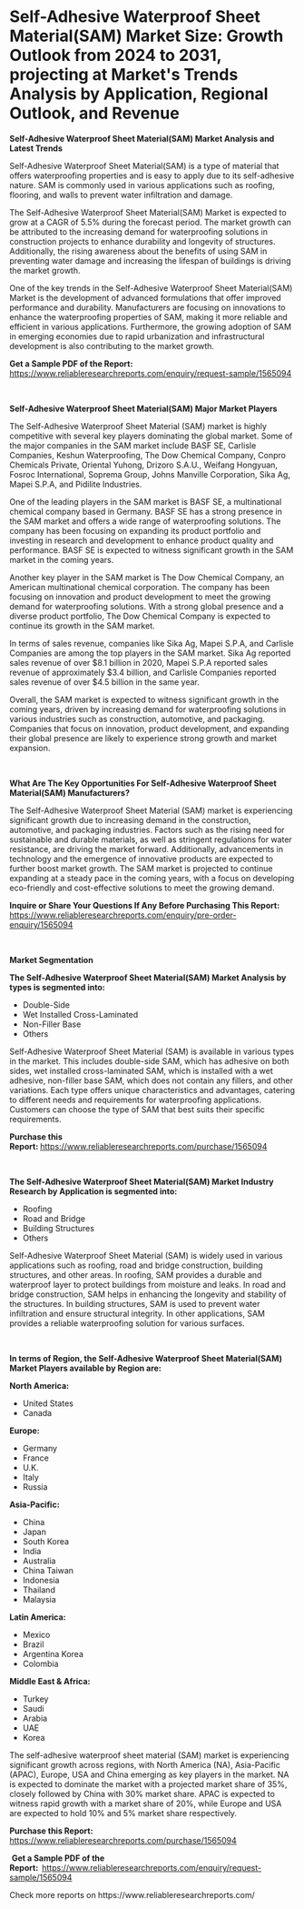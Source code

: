 <p><h1>Self-Adhesive Waterproof Sheet Material(SAM) Market Size: Growth Outlook from 2024 to 2031, projecting at Market's Trends Analysis by Application, Regional Outlook, and Revenue</h1></p><p><strong>Self-Adhesive Waterproof Sheet Material(SAM) Market Analysis and Latest Trends</strong></p>
<p><p>Self-Adhesive Waterproof Sheet Material(SAM) is a type of material that offers waterproofing properties and is easy to apply due to its self-adhesive nature. SAM is commonly used in various applications such as roofing, flooring, and walls to prevent water infiltration and damage.</p><p>The Self-Adhesive Waterproof Sheet Material(SAM) Market is expected to grow at a CAGR of 5.5% during the forecast period. The market growth can be attributed to the increasing demand for waterproofing solutions in construction projects to enhance durability and longevity of structures. Additionally, the rising awareness about the benefits of using SAM in preventing water damage and increasing the lifespan of buildings is driving the market growth.</p><p>One of the key trends in the Self-Adhesive Waterproof Sheet Material(SAM) Market is the development of advanced formulations that offer improved performance and durability. Manufacturers are focusing on innovations to enhance the waterproofing properties of SAM, making it more reliable and efficient in various applications. Furthermore, the growing adoption of SAM in emerging economies due to rapid urbanization and infrastructural development is also contributing to the market growth.</p></p>
<p><strong>Get a Sample PDF of the Report:&nbsp;</strong> <a href="https://www.reliableresearchreports.com/enquiry/request-sample/1565094">https://www.reliableresearchreports.com/enquiry/request-sample/1565094</a></p>
<p>&nbsp;</p>
<p><strong>Self-Adhesive Waterproof Sheet Material(SAM) Major Market Players</strong></p>
<p><p>The Self-Adhesive Waterproof Sheet Material (SAM) market is highly competitive with several key players dominating the global market. Some of the major companies in the SAM market include BASF SE, Carlisle Companies, Keshun Waterproofing, The Dow Chemical Company, Conpro Chemicals Private, Oriental Yuhong, Drizoro S.A.U., Weifang Hongyuan, Fosroc International, Soprema Group, Johns Manville Corporation, Sika Ag, Mapei S.P.A, and Pidilite Industries.</p><p>One of the leading players in the SAM market is BASF SE, a multinational chemical company based in Germany. BASF SE has a strong presence in the SAM market and offers a wide range of waterproofing solutions. The company has been focusing on expanding its product portfolio and investing in research and development to enhance product quality and performance. BASF SE is expected to witness significant growth in the SAM market in the coming years.</p><p>Another key player in the SAM market is The Dow Chemical Company, an American multinational chemical corporation. The company has been focusing on innovation and product development to meet the growing demand for waterproofing solutions. With a strong global presence and a diverse product portfolio, The Dow Chemical Company is expected to continue its growth in the SAM market.</p><p>In terms of sales revenue, companies like Sika Ag, Mapei S.P.A, and Carlisle Companies are among the top players in the SAM market. Sika Ag reported sales revenue of over $8.1 billion in 2020, Mapei S.P.A reported sales revenue of approximately $3.4 billion, and Carlisle Companies reported sales revenue of over $4.5 billion in the same year.</p><p>Overall, the SAM market is expected to witness significant growth in the coming years, driven by increasing demand for waterproofing solutions in various industries such as construction, automotive, and packaging. Companies that focus on innovation, product development, and expanding their global presence are likely to experience strong growth and market expansion.</p></p>
<p>&nbsp;</p>
<p><strong>What Are The Key Opportunities For Self-Adhesive Waterproof Sheet Material(SAM) Manufacturers?</strong></p>
<p><p>The Self-Adhesive Waterproof Sheet Material (SAM) market is experiencing significant growth due to increasing demand in the construction, automotive, and packaging industries. Factors such as the rising need for sustainable and durable materials, as well as stringent regulations for water resistance, are driving the market forward. Additionally, advancements in technology and the emergence of innovative products are expected to further boost market growth. The SAM market is projected to continue expanding at a steady pace in the coming years, with a focus on developing eco-friendly and cost-effective solutions to meet the growing demand.</p></p>
<p><strong>Inquire or Share Your Questions If Any Before Purchasing This Report:</strong> <a href="https://www.reliableresearchreports.com/enquiry/pre-order-enquiry/1565094">https://www.reliableresearchreports.com/enquiry/pre-order-enquiry/1565094</a></p>
<p>&nbsp;</p>
<p><strong>Market Segmentation</strong></p>
<p><strong>The Self-Adhesive Waterproof Sheet Material(SAM) Market Analysis by types is segmented into:</strong></p>
<p><ul><li>Double-Side</li><li>Wet Installed Cross-Laminated</li><li>Non-Filler Base</li><li>Others</li></ul></p>
<p><p>Self-Adhesive Waterproof Sheet Material (SAM) is available in various types in the market. This includes double-side SAM, which has adhesive on both sides, wet installed cross-laminated SAM, which is installed with a wet adhesive, non-filler base SAM, which does not contain any fillers, and other variations. Each type offers unique characteristics and advantages, catering to different needs and requirements for waterproofing applications. Customers can choose the type of SAM that best suits their specific requirements.</p></p>
<p><strong>Purchase this Report:&nbsp;</strong><a href="https://www.reliableresearchreports.com/purchase/1565094">https://www.reliableresearchreports.com/purchase/1565094</a></p>
<p>&nbsp;</p>
<p><strong>The Self-Adhesive Waterproof Sheet Material(SAM) Market Industry Research by Application is segmented into:</strong></p>
<p><ul><li>Roofing</li><li>Road and Bridge</li><li>Building Structures</li><li>Others</li></ul></p>
<p><p>Self-Adhesive Waterproof Sheet Material (SAM) is widely used in various applications such as roofing, road and bridge construction, building structures, and other areas. In roofing, SAM provides a durable and waterproof layer to protect buildings from moisture and leaks. In road and bridge construction, SAM helps in enhancing the longevity and stability of the structures. In building structures, SAM is used to prevent water infiltration and ensure structural integrity. In other applications, SAM provides a reliable waterproofing solution for various surfaces.</p></p>
<p>&nbsp;</p>
<p><strong>In terms of Region, the Self-Adhesive Waterproof Sheet Material(SAM) Market Players available by Region are:</strong></p>
<p>
    <p> <strong> North America: </strong>
        <ul>
            <li>United States</li>
            <li>Canada</li>
        </ul>
        </p> 
    <p> <strong> Europe: </strong>
        <ul>
            <li>Germany</li>
            <li>France</li>
            <li>U.K.</li>
            <li>Italy</li>
            <li>Russia</li>
        </ul>
        </p> 
    <p> <strong> Asia-Pacific: </strong>
        <ul>
            <li>China</li>
            <li>Japan</li>
            <li>South Korea</li>
            <li>India</li>
            <li>Australia</li>
            <li>China Taiwan</li>
            <li>Indonesia</li>
            <li>Thailand</li>
            <li>Malaysia</li>
        </ul>
        </p> 
    <p> <strong> Latin America: </strong>
        <ul>
            <li>Mexico</li>
            <li>Brazil</li>
            <li>Argentina Korea</li>
            <li>Colombia</li>
        </ul>
        </p> 
    <p> <strong> Middle East & Africa: </strong>
        <ul>
            <li>Turkey</li>
            <li>Saudi</li>
            <li>Arabia</li>
            <li>UAE</li>
            <li>Korea</li>
        </ul>
    </p>
    </p>
<p><p>The self-adhesive waterproof sheet material (SAM) market is experiencing significant growth across regions, with North America (NA), Asia-Pacific (APAC), Europe, USA and China emerging as key players in the market. NA is expected to dominate the market with a projected market share of 35%, closely followed by China with 30% market share. APAC is expected to witness rapid growth with a market share of 20%, while Europe and USA are expected to hold 10% and 5% market share respectively.</p></p>
<p><strong>Purchase this Report: </strong><a href="https://www.reliableresearchreports.com/purchase/1565094">https://www.reliableresearchreports.com/purchase/1565094</a></p>
<p>&nbsp;<strong>Get a Sample PDF of the Report:&nbsp;&nbsp;</strong><a href="https://www.reliableresearchreports.com/enquiry/request-sample/1565094">https://www.reliableresearchreports.com/enquiry/request-sample/1565094</a></p>
<p><strong></strong></p>
<p>Check more reports on https://www.reliableresearchreports.com/</p>